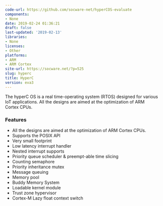 ```yaml
---
code-url: https://github.com/socware-net/hyperCOS-evaluate
components:
- None
date: 2019-02-24 01:36:21
draft: false
last-updated: '2019-02-13'
libraries:
- None
licenses:
- Other
platforms:
- ARM
- ARM Cortex
site-url: https://socware.net/?p=525
slug: hyperc
title: HyperC
version: eva3
---
```


The hyperC OS is a real time-operating system (RTOS) designed for various IoT applications. All the designs are aimed at the optimization of ARM Cortex CPUs. 

<!--more-->

### Features
- All the designs are aimed at the optimization of ARM Cortex CPUs. 
- Supports the POSIX API
- Very small footprint
- Low latency interrupt handler
- Nested interrupt supports
- Priority queue scheduler & preempt-able time slicing
- Counting semaphore
- Priority inheritance mutex
- Message queuing
- Memory pool
- Buddy Memory System
- Loadable kernel module
- Trust zone hypervisor
- Cortex-M Lazy float context switch
